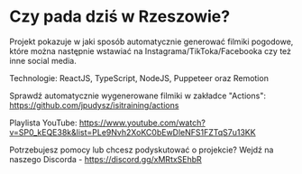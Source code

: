 # Czy pada dziś w Rzeszowie?

Projekt pokazuje w jaki sposób automatycznie generować filmiki pogodowe, które można następnie wstawiać na Instagrama/TikToka/Facebooka czy też inne social media.

Technologie: ReactJS, TypeScript, NodeJS, Puppeteer oraz Remotion

Sprawdź automatycznie wygenerowane filmiki w zakładce "Actions": https://github.com/jpudysz/isitraining/actions

Playlista YouTube:
https://www.youtube.com/watch?v=SP0_kEQE38k&list=PLe9Nvh2XoKC0bEwDleNFS1FZTqS7u13KK

Potrzebujesz pomocy lub chcesz podyskutować o projekcie?
Wejdź na naszego Discorda - https://discord.gg/xMRtxSEhbR
